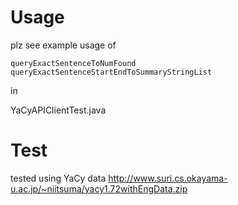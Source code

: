 
# Usage

plz see example usage of

    queryExactSentenceToNumFound
    queryExactSentenceStartEndToSummaryStringList  

in 

   YaCyAPIClientTest.java

# Test

tested using YaCy data http://www.suri.cs.okayama-u.ac.jp/~niitsuma/yacy1.72withEngData.zip

